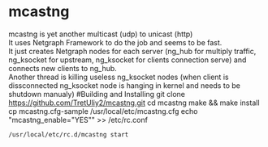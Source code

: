 # mcastng
mcastng is yet another multicast (udp) to unicast (http)<br>
It uses Netgraph Framework to do the job and seems to be fast.<br>
It just creates Netgraph nodes for each server (ng_hub for multiply traffic, ng_ksocket for upstream, ng_ksocket for clients connection serve) and connects new clients to ng_hub. <br> 
Another thread is killing useless ng_ksocket nodes (when client is dissconnected ng_ksocket node is hanging in kernel and needs to be shutdown manualy)
#Building and Installing
    git clone https://github.com/TretUliy2/mcastng.git
    cd mcastng
    make && make install
    cp mcastng.cfg-sample /usr/local/etc/mcastng.cfg
    echo "mcastng_enable=\"YES\"" >> /etc/rc.conf

    /usr/local/etc/rc.d/mcastng start

